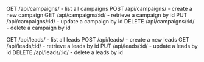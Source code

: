 GET /api/campaigns/ - list all campaigns
POST /api/campaigns/ - create a new campaign
GET /api/campaigns/:id/ - retrieve a campaign by id
PUT /api/campaigns/:id/ - update a campaign by id
DELETE /api/campaigns/:id/ - delete a campaign by id

GET /api/leads/ - list all leads
POST /api/leads/ - create a new leads
GET /api/leads/:id/ - retrieve a leads by id
PUT /api/leads/:id/ - update a leads by id
DELETE /api/leads/:id/ - delete a leads by id
